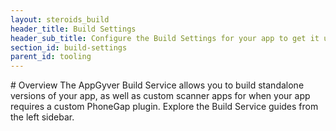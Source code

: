 ```yaml
---
layout: steroids_build
header_title: Build Settings
header_sub_title: Configure the Build Settings for your app to get it up and running as a standalone build.
section_id: build-settings
parent_id: tooling
---
```


<section class="docs-section" id="overview">
# Overview
The AppGyver Build Service allows you to build standalone versions of your app, as well as custom scanner apps for when your app requires a custom PhoneGap plugin. Explore the Build Service guides from the left sidebar.
</section>